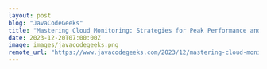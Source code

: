 ```yaml
---
layout: post
blog: "JavaCodeGeeks"
title: "Mastering Cloud Monitoring: Strategies for Peak Performance and Unwavering Security"
date: 2023-12-20T07:00:00Z
image: images/javacodegeeks.png
remote_url: "https://www.javacodegeeks.com/2023/12/mastering-cloud-monitoring-strategies-for-peak-performance-and-unwavering-security.html"
---
```

